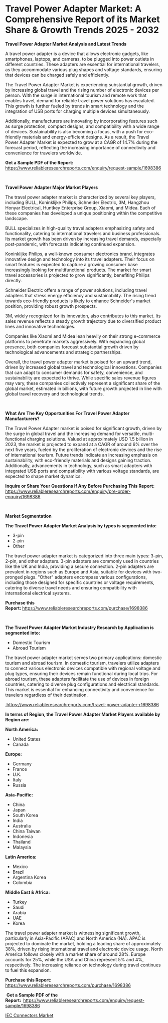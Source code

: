 <p><h1>Travel Power Adapter Market: A Comprehensive Report of its Market Share & Growth Trends 2025 - 2032</h1></p><p><strong>Travel Power Adapter Market Analysis and Latest Trends</strong></p>
<p><p>A travel power adapter is a device that allows electronic gadgets, like smartphones, laptops, and cameras, to be plugged into power outlets in different countries. These adapters are essential for international travelers, as they accommodate various plug shapes and voltage standards, ensuring that devices can be charged safely and efficiently.</p><p>The Travel Power Adapter Market is experiencing substantial growth, driven by increasing global travel and the rising number of electronic devices per person. With the surge in international tourism and remote work that enables travel, demand for reliable travel power solutions has escalated. This growth is further fueled by trends in smart technology and the integration of USB ports for charging multiple devices simultaneously.</p><p>Additionally, manufacturers are innovating by incorporating features such as surge protection, compact designs, and compatibility with a wide range of devices. Sustainability is also becoming a focus, with a push for eco-friendly materials and energy-efficient designs. As a result, the Travel Power Adapter Market is expected to grow at a CAGR of 14.7% during the forecast period, reflecting the increasing importance of connectivity and convenience for travelers worldwide.</p></p>
<p><strong>Get a Sample PDF of the Report:&nbsp;</strong> <a href="https://www.reliableresearchreports.com/enquiry/request-sample/1698386?utm_campaign=2283&utm_medium=2&utm_source=Github&utm_content=ia&utm_term=27032025&utm_id=travel-power-adapter">https://www.reliableresearchreports.com/enquiry/request-sample/1698386</a></p>
<p>&nbsp;</p>
<p><strong>Travel Power Adapter Major Market Players</strong></p>
<p><p>The travel power adapter market is characterized by several key players, including BULL, Koninklijke Philips, Schneider Electric, 3M, Hangzhou Honyar Electrical, Huntkey Enterprise Group, Xiaomi, and Midea. Each of these companies has developed a unique positioning within the competitive landscape.</p><p>BULL specializes in high-quality travel adapters emphasizing safety and functionality, catering to international travelers and business professionals. Its market growth has been driven by increasing travel demands, especially post-pandemic, with forecasts indicating continued expansion.</p><p>Koninklijke Philips, a well-known consumer electronics brand, integrates innovative design and technology into its travel adapters. Their focus on smart features is expected to capture a growing consumer base increasingly looking for multifunctional products. The market for smart travel accessories is projected to grow significantly, benefiting Philips directly.</p><p>Schneider Electric offers a range of power solutions, including travel adapters that stress energy efficiency and sustainability. The rising trend towards eco-friendly products is likely to enhance Schneider's market position, providing robust growth prospects.</p><p>3M, widely recognized for its innovation, also contributes to this market. Its sales revenue reflects a steady growth trajectory due to diversified product lines and innovative technologies.</p><p>Companies like Xiaomi and Midea lean heavily on their strong e-commerce platforms to penetrate markets aggressively. With expanding global presence, both companies forecast substantial growth driven by technological advancements and strategic partnerships.</p><p>Overall, the travel power adapter market is poised for an upward trend, driven by increased global travel and technological innovations. Companies that can adapt to consumer demands for safety, convenience, and sustainability are expected to thrive. While specific sales revenue figures may vary, these companies collectively represent a significant share of the global market, estimated in billions, with future growth projected in line with global travel recovery and technological trends.</p></p>
<p>&nbsp;</p>
<p><strong>What Are The Key Opportunities For Travel Power Adapter Manufacturers?</strong></p>
<p><p>The Travel Power Adapter market is poised for significant growth, driven by the surge in global travel and the increasing demand for versatile, multi-functional charging solutions. Valued at approximately USD 1.5 billion in 2023, the market is projected to expand at a CAGR of around 6% over the next five years, fueled by the proliferation of electronic devices and the rise of international tourism. Future trends indicate an increasing emphasis on sustainability, with eco-friendly materials and designs gaining traction. Additionally, advancements in technology, such as smart adapters with integrated USB ports and compatibility with various voltage standards, are expected to shape market dynamics.</p></p>
<p><strong>Inquire or Share Your Questions If Any Before Purchasing This Report:</strong> <a href="https://www.reliableresearchreports.com/enquiry/pre-order-enquiry/1698386?utm_campaign=2283&utm_medium=2&utm_source=Github&utm_content=ia&utm_term=27032025&utm_id=travel-power-adapter">https://www.reliableresearchreports.com/enquiry/pre-order-enquiry/1698386</a></p>
<p>&nbsp;</p>
<p><strong>Market Segmentation</strong></p>
<p><strong>The Travel Power Adapter Market Analysis by types is segmented into:</strong></p>
<p><ul><li>3-pin</li><li>2-pin</li><li>Other</li></ul></p>
<p><p>The travel power adapter market is categorized into three main types: 3-pin, 2-pin, and other adapters. 3-pin adapters are commonly used in countries like the UK and India, providing a secure connection. 2-pin adapters are prevalent in regions such as Europe and Asia, suitable for devices with two-pronged plugs. "Other" adapters encompass various configurations, including those designed for specific countries or voltage requirements, catering to diverse travel needs and ensuring compatibility with international electrical systems.</p></p>
<p><strong>Purchase this Report:&nbsp;</strong><a href="https://www.reliableresearchreports.com/purchase/1698386?utm_campaign=2283&utm_medium=2&utm_source=Github&utm_content=ia&utm_term=27032025&utm_id=travel-power-adapter">https://www.reliableresearchreports.com/purchase/1698386</a></p>
<p>&nbsp;</p>
<p><strong>The Travel Power Adapter Market Industry Research by Application is segmented into:</strong></p>
<p><ul><li>Domestic Tourism</li><li>Abroad Tourism</li></ul></p>
<p><p>The travel power adapter market serves two primary applications: domestic tourism and abroad tourism. In domestic tourism, travelers utilize adapters to connect various electronic devices compatible with regional voltage and plug types, ensuring their devices remain functional during local trips. For abroad tourism, these adapters facilitate the use of devices in foreign countries, catering to diverse plug configurations and electrical standards. This market is essential for enhancing connectivity and convenience for travelers regardless of their destination.</p></p>
<p><a href="https://www.reliableresearchreports.com/travel-power-adapter-r1698386?utm_campaign=2283&utm_medium=2&utm_source=Github&utm_content=ia&utm_term=27032025&utm_id=travel-power-adapter">&nbsp;https://www.reliableresearchreports.com/travel-power-adapter-r1698386</a></p>
<p><strong>In terms of Region, the Travel Power Adapter Market Players available by Region are:</strong></p>
<p>
    <p> <strong> North America: </strong>
        <ul>
            <li>United States</li>
            <li>Canada</li>
        </ul>
        </p> 
    <p> <strong> Europe: </strong>
        <ul>
            <li>Germany</li>
            <li>France</li>
            <li>U.K.</li>
            <li>Italy</li>
            <li>Russia</li>
        </ul>
        </p> 
    <p> <strong> Asia-Pacific: </strong>
        <ul>
            <li>China</li>
            <li>Japan</li>
            <li>South Korea</li>
            <li>India</li>
            <li>Australia</li>
            <li>China Taiwan</li>
            <li>Indonesia</li>
            <li>Thailand</li>
            <li>Malaysia</li>
        </ul>
        </p> 
    <p> <strong> Latin America: </strong>
        <ul>
            <li>Mexico</li>
            <li>Brazil</li>
            <li>Argentina Korea</li>
            <li>Colombia</li>
        </ul>
        </p> 
    <p> <strong> Middle East & Africa: </strong>
        <ul>
            <li>Turkey</li>
            <li>Saudi</li>
            <li>Arabia</li>
            <li>UAE</li>
            <li>Korea</li>
        </ul>
    </p>
    </p>
<p><p>The travel power adapter market is witnessing significant growth, particularly in Asia-Pacific (APAC) and North America (NA). APAC is projected to dominate the market, holding a leading share of approximately 38%, driven by rising international travel and electronic device usage. North America follows closely with a market share of around 28%. Europe accounts for 25%, while the USA and China represent 5% and 4%, respectively. The increasing reliance on technology during travel continues to fuel this expansion.</p></p>
<p><strong>Purchase this Report: </strong><a href="https://www.reliableresearchreports.com/purchase/1698386?utm_campaign=2283&utm_medium=2&utm_source=Github&utm_content=ia&utm_term=27032025&utm_id=travel-power-adapter">https://www.reliableresearchreports.com/purchase/1698386</a></p>
<p>&nbsp;<strong>Get a Sample PDF of the Report:&nbsp;&nbsp;</strong><a href="https://www.reliableresearchreports.com/enquiry/request-sample/1698386?utm_campaign=2283&utm_medium=2&utm_source=Github&utm_content=ia&utm_term=27032025&utm_id=travel-power-adapter">https://www.reliableresearchreports.com/enquiry/request-sample/1698386</a></p>
<p><strong></strong></p>
<p><p><a href="https://github.com/comasnickie/Market-Research-Report-List-1/blob/main/iec-connectors-market.md?utm_campaign=2283&utm_medium=2&utm_source=Github&utm_content=ia&utm_term=27032025&utm_id=travel-power-adapter">IEC Connectors Market</a></p></p>
